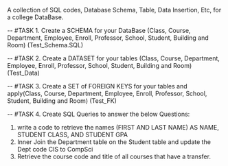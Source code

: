 A collection of SQL codes, Database Schema, Table, Data Insertion, Etc, for a college DataBase.

-- #TASK 1. Create a SCHEMA for your DataBase (Class, Course, Department, Employee, Enroll, Professor, School, Student, 
	Building and Room) (Test_Schema.SQL)

-- #TASK 2. Create a DATASET for your tables (Class, Course, Department, Employee, Enroll, Professor, School, Student, 
	Building and Room) (Test_Data)

 -- #TASK 3. Create a SET of FOREIGN KEYS for your tables and apply(Class, Course, Department, Employee, Enroll, Professor, School, Student, 
	Building and Room) (Test_FK)

 -- #TASK 4. Create SQL Queries to answer the below Questions:
   1. write a code to retrieve the names (FIRST AND LAST NAME) AS NAME, STUDENT CLASS, AND STUDENT GPA
   2. Inner Join the Department table on the Student table and update the Dept code CIS to CompSci
   3. Retrieve the course code and title of all courses that have a transfer.
   
